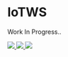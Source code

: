 # IoTWS
Work In Progress..

<a href="https://azuredeploy.net/?repository=https://github.com/chandramohanG/IoTWS" target="_blank">
    <img src="http://azuredeploy.net/deploybutton.png"/>
</a>

<a href="https://portal.azure.com/#create/Microsoft.Template/uri/https://github.com/chandramohanG/IoTWS/azuredeploy.json" target="_blank">
    <img src="http://azuredeploy.net/deploybutton.png"/>
</a>

<a href="http://armviz.io/#/?load=https://github.com/chandramohanG/IoTWS/azuredeploy.json" target="_blank">
  <img src="http://armviz.io/visualizebutton.png"/>
</a>


